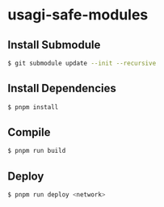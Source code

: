 # usagi-safe-modules

## Install Submodule
```bash
$ git submodule update --init --recursive
```

## Install Dependencies
```bash
$ pnpm install
```

## Compile
```bash
$ pnpm run build
```

## Deploy
```bash
$ pnpm run deploy <network>
```

